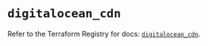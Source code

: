 # `digitalocean_cdn`

Refer to the Terraform Registry for docs: [`digitalocean_cdn`](https://registry.terraform.io/providers/digitalocean/digitalocean/2.63.0/docs/resources/cdn).

